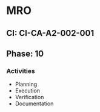 # MRO

## CI: CI-CA-A2-002-001
## Phase: 10

### Activities
- Planning
- Execution
- Verification
- Documentation
